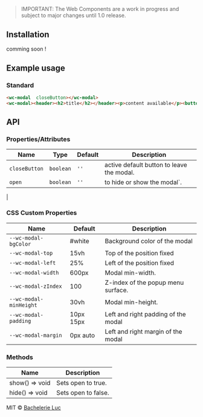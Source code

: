 ## <wc-modal>
> IMPORTANT: The Web Components are a work in progress and subject to major changes until 1.0 release.

## Installation
comming soon !

## Example usage
### Standard

```html
<wc-modal  closeButton></wc-modal>
<wc-modal><header><h2>title</h2></header><p>content available</p><button>close</button></wc-modal>
```
## API

### Properties/Attributes
| Name | Type | Default | Description
| ---- | ---- | ------- | -----------
| `closeButton` | `boolean` | `''` | active default button to leave the modal.
| `open` | `boolean` | `''` | to hide or show the modal`.
|

### CSS Custom Properties

| Name | Default | Description
| ------------------------------------- | -------------------------------------------------- | ---
| `--wc-modal-bgColor`           |  #white                  | Background color of the modal
| `--wc-modal-top`               | 15vh                     | Top of the position fixed
| `--wc-modal-left`              | 25%                      | Left of the position fixed
| `--wc-modal-width`             | 600px                    | Modal min-width.
| `--wc-modal-zIndex`            | 100                      | Z-index of the popup menu surface.
| `--wc-modal-minHeight`         | 30vh                     | Modal min-height.
| `--wc-modal-padding`           | 10px 15px                | Left and right padding of the modal
| `--wc-modal-margin`            |  0px auto                | Left and right margin of the modal

### Methods

| Name  | Description
| ------------------------------------| --------------------------------------------------
| show() => void                      | Sets open to true.
| hide()  => void                     | Sets open to false.


MIT © [Bachelerie Luc]()